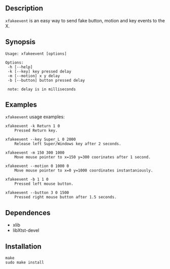 ## Description

`xfakeevent` is an easy way to send fake button, motion and key events to the X.

## Synopsis

    Usage: xfakeevent [options]

    Options:
     -h [--help]
     -k [--key] key pressed delay
     -m [--motion] x y delay
     -b [--button] button pressed delay

     note: delay is in milliseconds

## Examples

`xfakeevent` usage examples:

    xfakeevent -k Return 1 0
        Pressed Return key.

    xfakeevent --key Super_L 0 2000
        Release left Super/Windows key after 2 seconds.

    xfakeevent -m 150 300 1000
        Move mouse pointer to x=150 y=300 coorinates after 1 second.

    xfakeevent --motion 0 1000 0
        Move mouse pointer to x=0 y=1000 coordinates instantaniously.

    xfakeevent -b 1 1 0
        Pressed left mouse button.

    xfakeevent --button 3 0 1500
        Pressed right mouse button after 1.5 seconds.

## Dependences

- xlib
- libXtst-devel

## Installation

    make
    sudo make install
